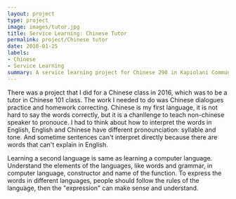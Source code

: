 ```yaml
---
layout: project
type: project
image: images/tutor.jpg
title: Service Learning: Chinese Tutor
permalink: project/Chinese tutor
date: 2018-01-25
labels:
- Chinese
- Service Learning
summary: A service learning project for Chinese 290 in Kapiolani Community College.
---
```


There was a project that I did for a Chinese class in 2016, which was to be a tutor in Chinese 101 class. The work I needed to do was Chinese dialogues practice and homework correcting. Chinese is my first language, it is not hard to say the words correctly, but it is a chanllenge to teach non-chinese speaker to pronouce. I had to think about how to interpret the words in English, English and Chinese have different pronounciation: syllable and tone. And sometime sentences can't interpret directly because there are words that can't explain in English. 




Learning a second language is same as learning a computer language. Understand the elements of the languages, like words and grammar, in computer language, constructor and name of the function. To express the words in different languages, people should follow the rules of the language, then the "expression" can make sense and understand. 
